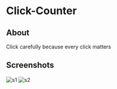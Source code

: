 # Click-Counter
<h2>About</h2>
<label>Click carefully because every click matters </label>

<h2>Screenshots</h2>
<img src="https://i.imgur.com/ECqn4Gr.png" align="center" alt="s1" />
<img src="https://i.imgur.com/gOEJdE1.png" align="center" alt="s2" />
